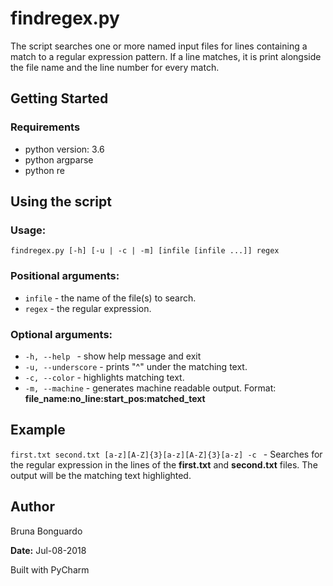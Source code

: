 # findregex.py

The script searches one or more named input files for lines containing a match to a regular expression pattern.
If a line matches, it is print alongside the file name and the line number for every match.

## Getting Started

### Requirements

* python version: 3.6
* python argparse
* python re


## Using the script

### Usage:

```
findregex.py [-h] [-u | -c | -m] [infile [infile ...]] regex
```

### Positional arguments:

* ```infile``` - the name of the file(s) to search.
* ```regex``` - the regular expression.

### Optional arguments:
* ```-h, --help ``` -  show help message and exit
* ```-u, --underscore``` - prints "^" under the matching text.
* ```-c, --color``` - highlights matching text.
* ```-m, --machine``` - generates machine readable output. Format: <b>file_name:no_line:start_pos:matched_text</b>


## Example

```first.txt second.txt [a-z][A-Z]{3}[a-z][A-Z]{3}[a-z] -c ``` - Searches for the regular expression in the lines of the <b>first.txt</b> and <b>second.txt</b> files. The output will be the matching text highlighted.

## Author
Bruna Bonguardo

<b>Date:</b>
Jul-08-2018

Built with PyCharm